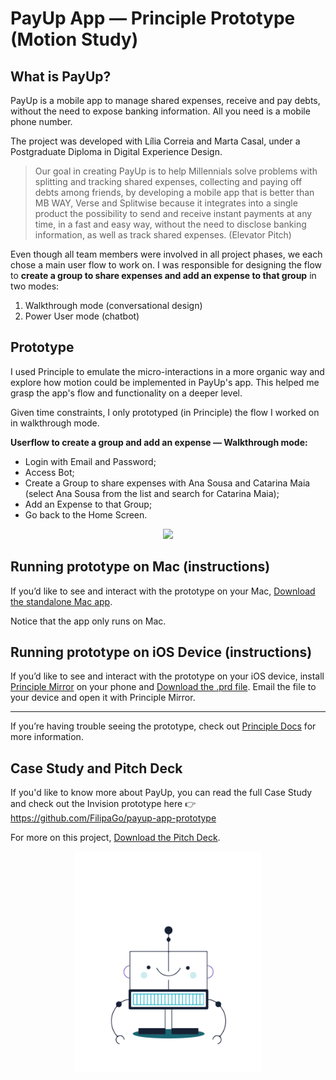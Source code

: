 # PayUp App — Principle Prototype (Motion Study)

## What is PayUp?

PayUp is a mobile app to manage shared expenses, receive and pay debts, without the need to expose banking information. All you need is a mobile phone number.

The project was developed with Lília Correia and Marta Casal, under a Postgraduate Diploma in Digital Experience Design.

> Our goal in creating PayUp is to help Millennials solve problems with splitting and tracking shared expenses, collecting and paying off debts among friends, by developing a mobile app that is better than MB WAY, Verse and Splitwise because it integrates into a single product the possibility to send and receive instant payments at any time, in a fast and easy way, without the need to disclose banking information, as well as track shared expenses. (Elevator Pitch)

Even though all team members were involved in all project phases, we each chose a main user flow to work on. I was responsible for designing the flow to **create a group to share expenses and add an expense to that group** in two modes:

1. Walkthrough mode (conversational design)
2. Power User mode (chatbot)

## Prototype

I used Principle to emulate the micro-interactions in a more organic way and explore how motion could be implemented in PayUp's app. This helped me grasp the app's flow and functionality on a deeper level.

Given time constraints, I only prototyped (in Principle) the flow I worked on in walkthrough mode.

**Userflow to create a group and add an expense — Walkthrough mode:**

*	Login with Email and Password;
*	Access Bot;
*	Create a Group to share expenses with Ana Sousa and Catarina Maia (select Ana Sousa from the list and search for Catarina Maia);
*	Add an Expense to that Group;
* Go back to the Home Screen.

<p align="center">
<img src="https://github.com/FilipaGo/payup-app-prototype-principle/raw/master/_images_readme/payup_demo.gif" width="250" />
</p>

## Running prototype on Mac (instructions)
If you’d like to see and interact with the prototype on your Mac, [Download the standalone Mac app](https://github.com/FilipaGo/payup-app-prototype-principle/raw/master/09_bot-walkthrough.zip).

Notice that the app only runs on Mac.

## Running prototype on iOS Device (instructions)
If you’d like to see and interact with the prototype on your iOS device, install [Principle Mirror](https://itunes.apple.com/us/app/principle-mirror-ui-design/id991911319?ls=1&mt=8) on your phone and [Download the .prd file](https://github.com/FilipaGo/payup-app-prototype-principle/raw/master/09_bot-walkthrough.prd). Email the file to your device and open it with Principle Mirror.

***

If you’re having trouble seeing the prototype, check out [Principle Docs](http://principleformac.com/docs.html#sharing) for more information.

## Case Study and Pitch Deck

If you'd like to know more about PayUp, you can read the full Case Study and check out the Invision prototype here 👉 https://github.com/FilipaGo/payup-app-prototype

For more on this project, [Download the Pitch Deck](https://github.com/FilipaGo/payup-app-prototype-principle/raw/master/_docs_readme/pitch_payup.key).

<p align="center">
<img src="https://raw.githubusercontent.com/FilipaGo/payup-app-prototype-principle/master/_images_readme/payup-bot.gif" alt="PayUp Bot jumping up and down animation" width="300">
</p>
